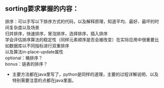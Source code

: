 ## sorting要求掌握的内容：
  排序：可以手写以下排序方式的代码，以及解释原理，知道平均、最好、最坏的时间复杂度以及场景  
  归并排序，快速排序，冒泡排序，选择排序，插入排序  
  学会评估排序算法的稳定性（同样元素顺序是否会被改变）在实际应用中很重要比如数据库以不同指标进行双重排序    
  以及算法in-place-update属性  
  optional：桶排序？  
  bonus：链表的排序？  
    
    
    
- 主要方法都在java里写了，python是同样的道理，主要的过程详解说明、以及特别需要注意的点都在java里面，
